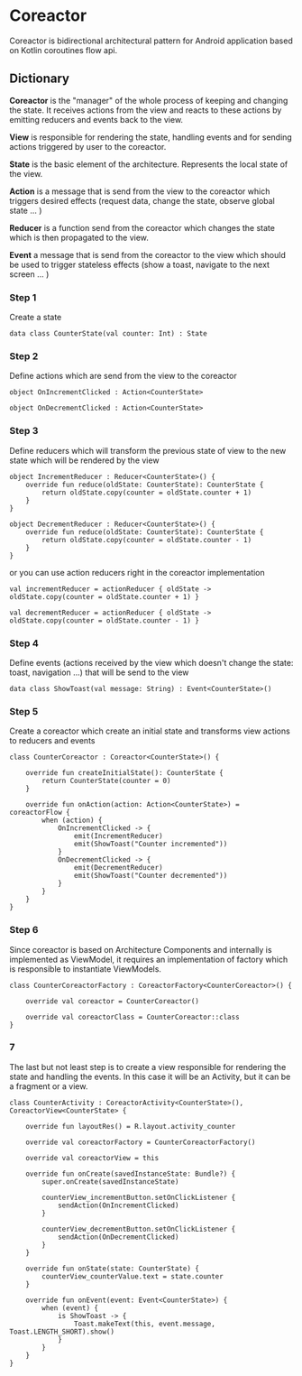 
# Coreactor
Coreactor is bidirectional architectural pattern for Android application based on Kotlin coroutines flow api.


## Dictionary

**Coreactor**  is the "manager" of the whole process of keeping and changing the state. It receives actions from the view and reacts to these actions by emitting reducers and events back to the view. 

**View** is responsible for rendering the state, handling events and for sending actions triggered by user to the coreactor.

**State** is the basic element of the architecture. Represents the local state of the view.

**Action** is a message that is send from the view to the coreactor which triggers desired effects (request data, change the state, observe global state ... )

**Reducer** is a function send from the coreactor which changes the state which is then propagated to the view.

**Event** a message that is send from the coreactor to the view which should be used to trigger stateless effects (show a toast, navigate to the next screen ... )


### Step 1

Create a state
```
data class CounterState(val counter: Int) : State
```

### Step 2

Define actions which are send from the view to the coreactor
```
object OnIncrementClicked : Action<CounterState>

object OnDecrementClicked : Action<CounterState>
```

### Step 3

Define reducers which will transform the previous state of view to the new state which will be rendered by the view
```
object IncrementReducer : Reducer<CounterState>() {  
    override fun reduce(oldState: CounterState): CounterState {  
        return oldState.copy(counter = oldState.counter + 1)  
    }  
}  
  
object DecrementReducer : Reducer<CounterState>() {  
    override fun reduce(oldState: CounterState): CounterState {  
        return oldState.copy(counter = oldState.counter - 1)  
    }  
}
```

or you can use action reducers right in the coreactor implementation

```
val incrementReducer = actionReducer { oldState -> oldState.copy(counter = oldState.counter + 1) }

val decrementReducer = actionReducer { oldState -> oldState.copy(counter = oldState.counter - 1) }
```

### Step 4

Define events (actions received by the view which doesn't change the state: toast, navigation ...) that will be send to the view
```
data class ShowToast(val message: String) : Event<CounterState>()
```

### Step 5

Create a coreactor which create an initial state and transforms view actions to reducers and events

```
class CounterCoreactor : Coreactor<CounterState>() {  
  
    override fun createInitialState(): CounterState {  
        return CounterState(counter = 0)  
    }  
  
    override fun onAction(action: Action<CounterState>) = coreactorFlow {  
        when (action) {  
            OnIncrementClicked -> {  
                emit(IncrementReducer)  
                emit(ShowToast("Counter incremented"))  
            }  
            OnDecrementClicked -> {  
                emit(DecrementReducer)  
                emit(ShowToast("Counter decremented"))  
            }  
        }  
    }  
}
```

### Step 6

Since coreactor is based on Architecture Components and internally is implemented as ViewModel, it requires an implementation of factory which is responsible to instantiate ViewModels.

```
class CounterCoreactorFactory : CoreactorFactory<CounterCoreactor>() {  
  
    override val coreactor = CounterCoreactor()  
  
    override val coreactorClass = CounterCoreactor::class  
}
```

### 7 

The last but not least step is to create a view responsible for rendering the state and handling the events. In this case it will be an Activity, but it can be a fragment or a view.

```
class CounterActivity : CoreactorActivity<CounterState>(), CoreactorView<CounterState> {  
  
    override fun layoutRes() = R.layout.activity_counter   
          
    override val coreactorFactory = CounterCoreactorFactory()  
  
    override val coreactorView = this
    
    override fun onCreate(savedInstanceState: Bundle?) {  
        super.onCreate(savedInstanceState)  
  
        counterView_incrementButton.setOnClickListener {   
            sendAction(OnIncrementClicked)   
        }  
  
        counterView_decrementButton.setOnClickListener {  
            sendAction(OnDecrementClicked)  
        }  
    }

    override fun onState(state: CounterState) {  
        counterView_counterValue.text = state.counter  
    }  
    
    override fun onEvent(event: Event<CounterState>) {  
        when (event) {  
            is ShowToast -> {  
                Toast.makeText(this, event.message, Toast.LENGTH_SHORT).show()  
            }  
        }  
    }  
}
```
